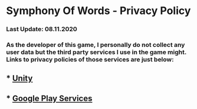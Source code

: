 # Symphony Of Words - Privacy Policy

### Last Update: 08.11.2020

### As the developer of this game, I personally do not collect any user data but the third party services I use in the game might.  Links to privacy policies of those services are just below:

## * [Unity](https://unity3d.com/legal/privacy-policy)

## * [Google Play Services](https://www.google.com/policies/privacy/)
